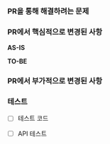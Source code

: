 

### PR을 통해 해결하려는 문제



### PR에서 핵심적으로 변경된 사항
<!-- 이 PR에서 어떤점들이 변경되었는지 기술해주세요. 가급적이면 as-is, to-be를 활용해서 작성해주세요.  -->



**AS-IS**

**TO-BE**

### PR에서 부가적으로 변경된 사항
<!-- 없으면 없음으로 표기  -->

### 테스트
- [ ] 테스트 코드
<!-- 테스트 방식 상세기술 권장 --> 
    
- [ ] API 테스트 
<!-- 테스트 방식 상세기술 권장 --> 

